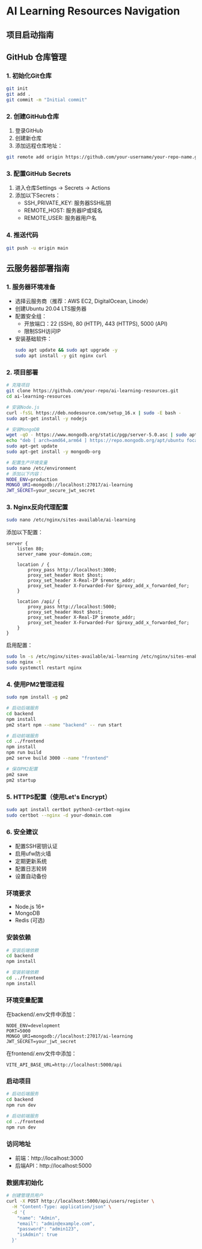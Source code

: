 # AI Learning Resources Navigation

## 项目启动指南

## GitHub 仓库管理

### 1. 初始化Git仓库
```bash
git init
git add .
git commit -m "Initial commit"
```

### 2. 创建GitHub仓库
1. 登录GitHub
2. 创建新仓库
3. 添加远程仓库地址：
```bash
git remote add origin https://github.com/your-username/your-repo-name.git
```

### 3. 配置GitHub Secrets
1. 进入仓库Settings -> Secrets -> Actions
2. 添加以下Secrets：
   - SSH_PRIVATE_KEY: 服务器SSH私钥
   - REMOTE_HOST: 服务器IP或域名
   - REMOTE_USER: 服务器用户名

### 4. 推送代码
```bash
git push -u origin main
```

## 云服务器部署指南

### 1. 服务器环境准备
- 选择云服务商（推荐：AWS EC2, DigitalOcean, Linode）
- 创建Ubuntu 20.04 LTS服务器
- 配置安全组：
  - 开放端口：22 (SSH), 80 (HTTP), 443 (HTTPS), 5000 (API)
  - 限制SSH访问IP
- 安装基础软件：
  ```bash
  sudo apt update && sudo apt upgrade -y
  sudo apt install -y git nginx curl
  ```

### 2. 项目部署
```bash
# 克隆项目
git clone https://github.com/your-repo/ai-learning-resources.git
cd ai-learning-resources

# 安装Node.js
curl -fsSL https://deb.nodesource.com/setup_16.x | sudo -E bash -
sudo apt-get install -y nodejs

# 安装MongoDB
wget -qO - https://www.mongodb.org/static/pgp/server-5.0.asc | sudo apt-key add -
echo "deb [ arch=amd64,arm64 ] https://repo.mongodb.org/apt/ubuntu focal/mongodb-org/5.0 multiverse" | sudo tee /etc/apt/sources.list.d/mongodb-org-5.0.list
sudo apt-get update
sudo apt-get install -y mongodb-org

# 配置生产环境变量
sudo nano /etc/environment
# 添加以下内容：
NODE_ENV=production
MONGO_URI=mongodb://localhost:27017/ai-learning
JWT_SECRET=your_secure_jwt_secret
```

### 3. Nginx反向代理配置
```bash
sudo nano /etc/nginx/sites-available/ai-learning
```
添加以下配置：
```nginx
server {
    listen 80;
    server_name your-domain.com;

    location / {
        proxy_pass http://localhost:3000;
        proxy_set_header Host $host;
        proxy_set_header X-Real-IP $remote_addr;
        proxy_set_header X-Forwarded-For $proxy_add_x_forwarded_for;
    }

    location /api/ {
        proxy_pass http://localhost:5000;
        proxy_set_header Host $host;
        proxy_set_header X-Real-IP $remote_addr;
        proxy_set_header X-Forwarded-For $proxy_add_x_forwarded_for;
    }
}
```
启用配置：
```bash
sudo ln -s /etc/nginx/sites-available/ai-learning /etc/nginx/sites-enabled/
sudo nginx -t
sudo systemctl restart nginx
```

### 4. 使用PM2管理进程
```bash
sudo npm install -g pm2

# 启动后端服务
cd backend
npm install
pm2 start npm --name "backend" -- run start

# 启动前端服务
cd ../frontend
npm install
npm run build
pm2 serve build 3000 --name "frontend"

# 保存PM2配置
pm2 save
pm2 startup
```

### 5. HTTPS配置（使用Let's Encrypt）
```bash
sudo apt install certbot python3-certbot-nginx
sudo certbot --nginx -d your-domain.com
```

### 6. 安全建议
- 配置SSH密钥认证
- 启用ufw防火墙
- 定期更新系统
- 配置日志轮转
- 设置自动备份

### 环境要求
- Node.js 16+
- MongoDB
- Redis (可选)

### 安装依赖
```bash
# 安装后端依赖
cd backend
npm install

# 安装前端依赖
cd ../frontend
npm install
```

### 环境变量配置
在backend/.env文件中添加：
```env
NODE_ENV=development
PORT=5000
MONGO_URI=mongodb://localhost:27017/ai-learning
JWT_SECRET=your_jwt_secret
```

在frontend/.env文件中添加：
```env
VITE_API_BASE_URL=http://localhost:5000/api
```

### 启动项目
```bash
# 启动后端服务
cd backend
npm run dev

# 启动前端服务
cd ../frontend
npm run dev
```

### 访问地址
- 前端：http://localhost:3000
- 后端API：http://localhost:5000

### 数据库初始化
```bash
# 创建管理员用户
curl -X POST http://localhost:5000/api/users/register \
  -H "Content-Type: application/json" \
  -d '{
    "name": "Admin",
    "email": "admin@example.com",
    "password": "admin123",
    "isAdmin": true
  }'

